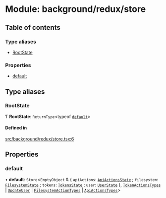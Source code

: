 # Module: background/redux/store

## Table of contents

### Type aliases

- [RootState](../wiki/background.redux.store#rootstate)

### Properties

- [default](../wiki/background.redux.store#default)

## Type aliases

### RootState

Ƭ **RootState**: `ReturnType`<typeof [`default`](../wiki/background.redux.reducers#default)\>

#### Defined in

[src/background/redux/store.tsx:6](https://github.com/ExperimentsByFileFighter/WebApp-PoC-technical-Documentation/blob/5171d3e/src/background/redux/store.tsx#L6)

## Properties

### default

• **default**: `Store`<`EmptyObject` & { `apiActions`: [`ApiActionsState`](../wiki/background.redux.actions.apiActionsTypes.ApiActionsState) ; `filesystem`: [`FilesystemState`](../wiki/background.redux.actions.filesystemTypes.FilesystemState) ; `tokens`: [`TokensState`](../wiki/background.redux.actions.tokenTypes.TokensState) ; `user`: [`UserState`](../wiki/background.redux.actions.userTypes.UserState)  }, [`TokenActionsTypes`](../wiki/background.redux.actions.tokenTypes#tokenactionstypes) \| [`UpdateUser`](../wiki/background.redux.actions.userTypes.UpdateUser) \| [`FilesystemActionTypes`](../wiki/background.redux.actions.filesystemTypes#filesystemactiontypes) \| [`ApiActionsTypes`](../wiki/background.redux.actions.apiActionsTypes#apiactionstypes)\>
